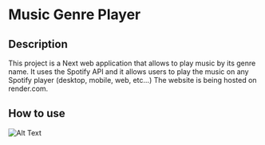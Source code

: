 # Music Genre Player

## Description

This project is a Next web application that allows to play music by its genre name. It uses the Spotify API and it allows users to play the music on any Spotify player (desktop, mobile, web, etc...)
The website is being hosted on render.com.

## How to use

![Alt Text](assets/images/example.gif)